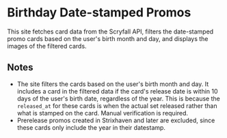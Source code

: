# Birthday Date-stamped Promos

This site fetches card data from the Scryfall API, filters the date-stamped promo cards based on the user's birth month and day, and displays the images of the filtered cards.

## Notes

- The site filters the cards based on the user's birth month and day. It includes a card in the filtered data if the card's release date is within 10 days of the user's birth date, regardless of the year. This is because the `released_at` for these cards is when the actual set released rather than what is stamped on the card. Manual verification is required.
- Prerelease promos created in Strixhaven and later are excluded, since these cards only include the year in their datestamp.
